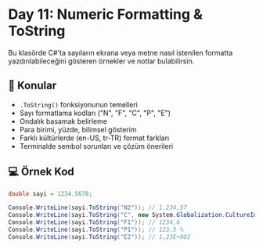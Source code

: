 # Day 11: Numeric Formatting & ToString

Bu klasörde C#'ta sayıların ekrana veya metne nasıl istenilen formatta yazdırılabileceğini gösteren örnekler ve notlar bulabilirsin.

## 📌 Konular
- `.ToString()` fonksiyonunun temelleri
- Sayı formatlama kodları ("N", "F", "C", "P", "E")
- Ondalık basamak belirleme
- Para birimi, yüzde, bilimsel gösterim
- Farklı kültürlerde (en-US, tr-TR) format farkları
- Terminalde sembol sorunları ve çözüm önerileri

## 💻 Örnek Kod
```csharp
double sayi = 1234.5678;

Console.WriteLine(sayi.ToString("N2")); // 1.234,57
Console.WriteLine(sayi.ToString("C", new System.Globalization.CultureInfo("tr-TR"))); // ₺1.234,57
Console.WriteLine(sayi.ToString("F1")); // 1234,6
Console.WriteLine(sayi.ToString("P1")); // 123.5 %
Console.WriteLine(sayi.ToString("E2")); // 1,23E+003
